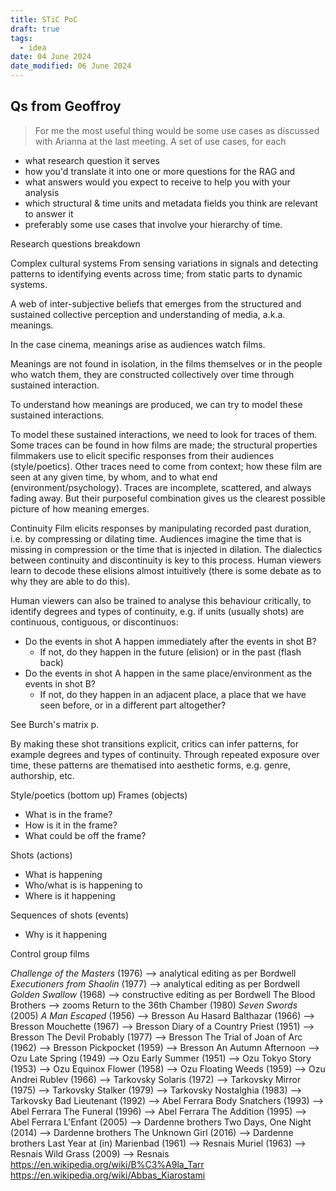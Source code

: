 ```yaml
---
title: STiC PoC
draft: true
tags:
  - idea
date: 04 June 2024
date_modified: 06 June 2024
---
```


## Qs from Geoffroy


>For me the most useful thing would be some use cases as discussed with Arianna at the last meeting. A set of use cases, for each
- what research question it serves
- how you'd translate it into one or more questions for the RAG and
- what answers would you expect to receive to help you with your analysis
- which structural & time units and metadata fields you think are relevant to answer it
- preferably some use cases that involve your hierarchy of time.



Research questions breakdown

Complex cultural systems
From sensing variations in signals and detecting patterns to identifying events across time; from static parts to dynamic systems.

A web of inter-subjective beliefs that emerges from the structured and sustained collective perception and understanding of media, a.k.a. meanings.

In the case cinema, meanings arise as audiences watch films.

Meanings are not found in isolation, in the films themselves or in the people who watch them, they are constructed collectively over time through sustained interaction.

To understand how meanings are produced, we can try to model these sustained interactions.

To model these sustained interactions, we need to look for traces of them. Some traces can be found in how films are made; the structural properties filmmakers use to elicit specific responses from their audiences (style/poetics). Other traces need to come from context; how these film are seen at any given time, by whom, and to what end (environment/psychology). Traces are incomplete, scattered, and always fading away. But their purposeful combination gives us the clearest possible picture of how meaning emerges.

Continuity
Film elicits responses by manipulating recorded past duration, i.e. by compressing or dilating time. Audiences imagine the time that is missing in compression or the time that is injected in dilation. The dialectics between continuity and discontinuity is key to this process. Human viewers learn to decode these elisions almost intuitively (there is some debate as to why they are able to do this).

Human viewers can also be trained to analyse this behaviour critically, to identify degrees and types of continuity, e.g. if units (usually shots) are continuous, contiguous, or discontinuos:


- Do the events in shot A happen immediately after the events in shot B?
	- If not, do they happen in the future (elision) or in the past (flash back)
- Do the events in shot A happen in the same place/environment as the events in shot B?
	- If not, do they happen in an adjacent place, a place that we have seen before, or in a different part altogether?

See Burch's matrix p. 

By making these shot transitions explicit, critics can infer patterns, for example degrees and types of continuity. Through repeated exposure over time, these patterns are thematised into aesthetic forms, e.g. genre, authorship, etc.



Style/poetics (bottom up)
Frames (objects)
- What is in the frame?
- How is it in the frame?
- What could be off the frame?

Shots (actions)
- What is happening
- Who/what is is happening to
- Where is it happening

Sequences of shots (events)
- Why is it happening


Control group films

_Challenge of the Masters_ (1976) --> analytical editing as per Bordwell
_Executioners from Shaolin_ (1977) --> analytical editing as per Bordwell
_Golden Swallow_ (1968) --> constructive editing as per Bordwell
The Blood Brothers --> zooms
Return to the 36th Chamber (1980)
_Seven Swords_ (2005)
_A Man Escaped_ (1956) --> Bresson
Au Hasard Balthazar (1966) --> Bresson
Mouchette (1967) --> Bresson
Diary of a Country Priest (1951) --> Bresson
The Devil Probably (1977) --> Bresson
The Trial of Joan of Arc (1962) --> Bresson
Pickpocket (1959) --> Bresson
An Autumn Afternoon --> Ozu
Late Spring (1949) --> Ozu
Early Summer (1951) --> Ozu
Tokyo Story (1953) --> Ozu
Equinox Flower (1958) --> Ozu
Floating Weeds (1959) --> Ozu
Andrei Rublev (1966) --> Tarkovsky
Solaris (1972) --> Tarkovsky
Mirror (1975) --> Tarkovsky
Stalker (1979) --> Tarkovsky
Nostalghia (1983) --> Tarkovsky
Bad Lieutenant (1992) --> Abel Ferrara
Body Snatchers (1993) --> Abel Ferrara
The Funeral (1996) --> Abel Ferrara
The Addition (1995) --> Abel Ferrara
 L'Enfant (2005) --> Dardenne brothers
 Two Days, One Night (2014) --> Dardenne brothers
 The Unknown Girl (2016) --> Dardenne brothers
 Last Year at (in) Marienbad (1961) --> Resnais
 Muriel (1963) --> Resnais
 Wild Grass (2009) --> Resnais
https://en.wikipedia.org/wiki/B%C3%A9la_Tarr
https://en.wikipedia.org/wiki/Abbas_Kiarostami

